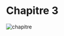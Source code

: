 # **Chapitre 3**

![chapitre](https://hot-objects.liiib.re/pad-lamyne-org/uploads/0cc5ad37-fcad-4cfb-a5fa-af869703dd3f.jpg)